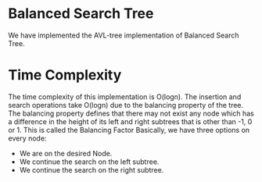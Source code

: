 # Balanced Search Tree
We have implemented the AVL-tree implementation of Balanced Search Tree.

# Time Complexity
The time complexity of this implementation is O(logn).
The insertion and search operations take O(logn) due to the balancing property of the tree.
The balancing property defines that there may not exist any node which has a difference in the height of its left and right subtrees that is other than -1, 0 or 1. This is called the Balancing Factor
Basically, we have three options on every node:
 - We are on the desired Node.
 - We continue the search on the left subtree.
 - We continue the search on the right subtree.
